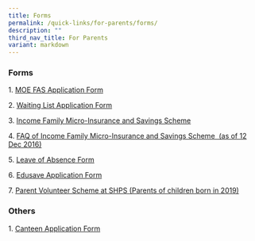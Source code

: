 ```yaml
---
title: Forms
permalink: /quick-links/for-parents/forms/
description: ""
third_nav_title: For Parents
variant: markdown
---
```

### Forms


  

1. [MOE FAS Application Form ](https://www.moe.gov.sg/financial-matters/financial-assistance)

2. [Waiting List Application Form](https://go.gov.sg/shps-wait-list-form)

3. [Income Family Micro-Insurance and Savings Scheme](/files/Income_Family_Micro-Insurance_and_Savings_Scheme_(IFMISS).pdf)

4. [FAQ of Income Family Micro-Insurance and Savings Scheme  (as of 12 Dec 2016)](/files/FAQ_for_IFMISS.pdf)

5. [Leave of Absence Form](https://go.gov.sg/shps-leave-of-absence-form)

6. [Edusave Application Form](/files/Edusave_Application_Form_revisedSep19.pdf)

7. [Parent Volunteer Scheme at SHPS (Parents of children born in 2019)](https://form.gov.sg/6191db721736a30013f253d7)
 

  

### Others


  
1. [Canteen Application Form](/files/Canteen%20Application%20Form.pdf)